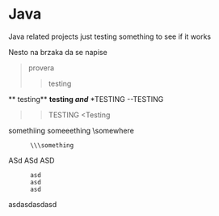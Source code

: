 # Java
Java related projects
just testing something to see if it works


Nesto na brzaka
da se napise 
<provera>
 >provera
 >> testing
 
 ** testing**
 **testing _and_**
*TESTING
 --TESTING
 >>TESTING
 <Testing
          
somethiing
          someeething
          \somewhere
  
          
          \\\something
ASd
          ASd
          ASD
              
          
          asd 
          asd 
          asd
asdasdasdasd
